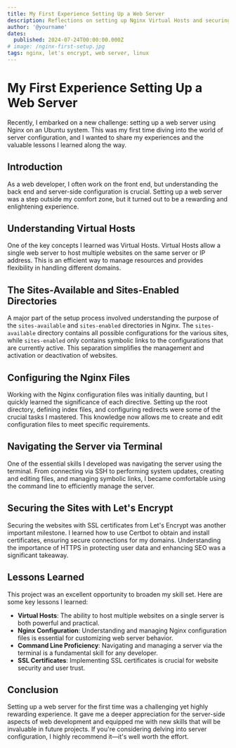 ```yaml
---
title: My First Experience Setting Up a Web Server
description: Reflections on setting up Nginx Virtual Hosts and securing them with Let's Encrypt for the first time.
author: '@yourname'
dates:
  published: 2024-07-24T00:00:00.000Z
# image: /nginx-first-setup.jpg
tags: nginx, let's encrypt, web server, linux
---
```


# My First Experience Setting Up a Web Server

Recently, I embarked on a new challenge: setting up a web server using Nginx on an Ubuntu system. This was my first time diving into the world of server configuration, and I wanted to share my experiences and the valuable lessons I learned along the way.

## Introduction

As a web developer, I often work on the front end, but understanding the back end and server-side configuration is crucial. Setting up a web server was a step outside my comfort zone, but it turned out to be a rewarding and enlightening experience.

## Understanding Virtual Hosts

One of the key concepts I learned was Virtual Hosts. Virtual Hosts allow a single web server to host multiple websites on the same server or IP address. This is an efficient way to manage resources and provides flexibility in handling different domains.

## The Sites-Available and Sites-Enabled Directories

A major part of the setup process involved understanding the purpose of the `sites-available` and `sites-enabled` directories in Nginx. The `sites-available` directory contains all possible configurations for the various sites, while `sites-enabled` only contains symbolic links to the configurations that are currently active. This separation simplifies the management and activation or deactivation of websites.

## Configuring the Nginx Files

Working with the Nginx configuration files was initially daunting, but I quickly learned the significance of each directive. Setting up the root directory, defining index files, and configuring redirects were some of the crucial tasks I mastered. This knowledge now allows me to create and edit configuration files to meet specific requirements.

## Navigating the Server via Terminal

One of the essential skills I developed was navigating the server using the terminal. From connecting via SSH to performing system updates, creating and editing files, and managing symbolic links, I became comfortable using the command line to efficiently manage the server.

## Securing the Sites with Let's Encrypt

Securing the websites with SSL certificates from Let's Encrypt was another important milestone. I learned how to use Certbot to obtain and install certificates, ensuring secure connections for my domains. Understanding the importance of HTTPS in protecting user data and enhancing SEO was a significant takeaway.

## Lessons Learned

This project was an excellent opportunity to broaden my skill set. Here are some key lessons I learned:

- **Virtual Hosts**: The ability to host multiple websites on a single server is both powerful and practical.
- **Nginx Configuration**: Understanding and managing Nginx configuration files is essential for customizing web server behavior.
- **Command Line Proficiency**: Navigating and managing a server via the terminal is a fundamental skill for any developer.
- **SSL Certificates**: Implementing SSL certificates is crucial for website security and user trust.

## Conclusion

Setting up a web server for the first time was a challenging yet highly rewarding experience. It gave me a deeper appreciation for the server-side aspects of web development and equipped me with new skills that will be invaluable in future projects. If you're considering delving into server configuration, I highly recommend it—it's well worth the effort.
